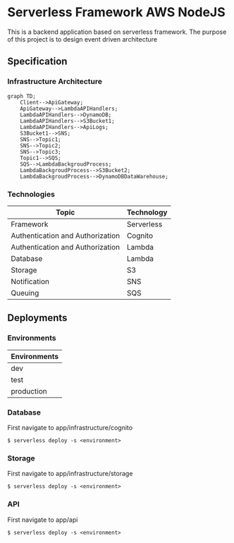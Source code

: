 # Serverless Framework AWS NodeJS

This is a backend application based on serverless framework.
The purpose of this project is to design event driven architecture

## Specification

### Infrastructure Architecture

```mermaid
graph TD;
    Client-->ApiGateway;
    ApiGateway-->LambdaAPIHandlers;
    LambdaAPIHandlers-->DynamoDB;
    LambdaAPIHandlers-->S3Bucket1;
    LambdaAPIHandlers-->ApiLogs;
    S3Bucket1-->SNS;
    SNS-->Topic1;
    SNS-->Topic2;
    SNS-->Topic3;
    Topic1-->SQS;
    SQS-->LambdaBackgroudProcess;
    LambdaBackgroudProcess-->S3Bucket2;
    LambdaBackgroudProcess-->DynamoDBDataWarehouse;
```

### Technologies

| Topic                            | Technology    |
| -------------------------------- | ------------- |
| Framework                        | Serverless    |
| Authentication and Authorization | Cognito       |
| Authentication and Authorization | Lambda        |
| Database                         | Lambda        |
| Storage                          | S3            |
| Notification                     | SNS           |
| Queuing                          | SQS           |

## Deployments

### Environments

| Environments   |
| -------------- |
| dev            |
| test           |
| production     |

### Database

First navigate to app/infrastructure/cognito

```
$ serverless deploy -s <environment>
```

### Storage

First navigate to app/infrastructure/storage

```
$ serverless deploy -s <environment>
```

### API

First navigate to app/api

```
$ serverless deploy -s <environment>
```